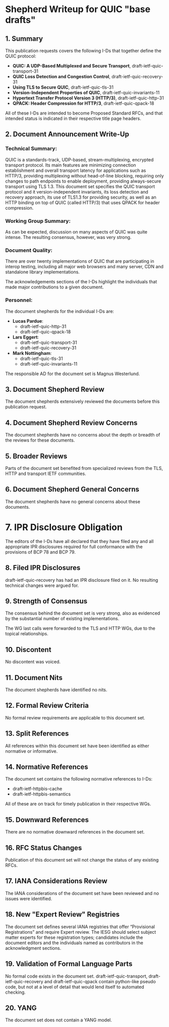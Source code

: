 # Shepherd Writeup for QUIC "base drafts"

## 1. Summary
<!--
(1) What type of RFC is being requested (BCP, Proposed Standard, Internet
Standard, Informational, Experimental, or Historic)? Why is this the proper type
of RFC? Is this type of RFC indicated in the title page header?
-->

This publication requests covers the following I-Ds that together define the
QUIC protocol:

* **QUIC: A UDP-Based Multiplexed and Secure Transport**,
  draft-ietf-quic-transport-31
* **QUIC Loss Detection and Congestion Control**, draft-ietf-quic-recovery-31
* **Using TLS to Secure QUIC**, draft-ietf-quic-tls-31
* **Version-Independent Properties of QUIC**, draft-ietf-quic-invariants-11
* **Hypertext Transfer Protocol Version 3 (HTTP/3)**, draft-ietf-quic-http-31
* **QPACK: Header Compression for HTTP/3**, draft-ietf-quic-qpack-18

All of these I-Ds are intended to become Proposed Standard RFCs, and that
intended status is indicated in their respective title page headers.


## 2. Document Announcement Write-Up
<!--
(2) The IESG approval announcement includes a Document Announcement Write-Up.
Please provide such a Document Announcement Write-Up. Recent examples can be
found in the "Action" announcements for approved documents. The approval
announcement contains the following sections:
-->


### Technical Summary:
<!--
Relevant content can frequently be found in the abstract and/or introduction of
the document. If not, this may be an indication that there are deficiencies in
the abstract or introduction.
-->

QUIC is a standards-track, UDP-based, stream-multiplexing, encrypted transport
protocol. Its main features are minimizing connection establishment and overall
transport latency for applications such as HTTP/3, providing multiplexing
without head-of-line blocking, requiring only changes to path endpoints to
enable deployment, providing always-secure transport using TLS 1.3. This
document set specifies the QUIC transport protocol and it version-independent
invariants, its loss detection and recovery approach, its use of TLS1.3 for
providing security, as well as an HTTP binding on top of QUIC (called HTTP/3)
that uses QPACK for header compression.


### Working Group Summary:
<!--
Was there anything in WG process that is worth noting? For example, was there
controversy about particular points or were there decisions where the consensus
was particularly rough?
-->

As can be expected, discussion on many aspects of QUIC was quite intense. The
resulting consensus, however, was very strong.


### Document Quality:
<!--
Are there existing implementations of the protocol? Have a significant number of
vendors indicated their plan to implement the specification? Are there any
reviewers that merit special mention as having done a thorough review, e.g., one
that resulted in important changes or a conclusion that the document had no
substantive issues? If there was a MIB Doctor, YANG Doctor, Media Type or other
expert review, what was its course (briefly)? In the case of a Media Type
review, on what date was the request posted?
-->

There are over twenty implementations of QUIC that are participating in interop
testing, including all major web browsers and many server, CDN and standalone
library implementations.

The acknowledgements sections of the I-Ds highlight the individuals that made
major contributions to a given document.


### Personnel:
<!-- Who is the Document Shepherd? Who is the Responsible Area Director? -->

The document shepherds for the individual I-Ds are:

* **Lucas Pardue**:
  * draft-ietf-quic-http-31
  * draft-ietf-quic-qpack-18
* **Lars Eggert**:
  * draft-ietf-quic-transport-31
  * draft-ietf-quic-recovery-31
* **Mark Nottingham**:
  * draft-ietf-quic-tls-31
  * draft-ietf-quic-invariants-11

The responsible AD for the document set is Magnus Westerlund.


## 3. Document Shepherd Review
<!--
(3) Briefly describe the review of this document that was performed by the
Document Shepherd. If this version of the document is not ready for publication,
please explain why the document is being forwarded to the IESG.
-->

The document shepherds extensively reviewed the documents before this
publication request.


## 4. Document Shepherd Review Concerns
<!--
(4) Does the document Shepherd have any concerns about the depth or breadth of
the reviews that have been performed?
-->

The document shepherds have no concerns about the depth or breadth of the
reviews for these documents.


## 5. Broader Reviews
<!--
(5) Do portions of the document need review from a particular or from broader
perspective, e.g., security, operational complexity, AAA, DNS, DHCP, XML, or
internationalization? If so, describe the review that took place.
-->

Parts of the document set benefited from specialized reviews from the TLS, HTTP
and transport IETF communities.


## 6. Document Shepherd General Concerns
<!--
(6) Describe any specific concerns or issues that the Document Shepherd has with
this document that the Responsible Area Director and/or the IESG should be aware
of? For example, perhaps he or she is uncomfortable with certain parts of the
document, or has concerns whether there really is a need for it. In any event,
if the WG has discussed those issues and has indicated that it still wishes to
advance the document, detail those concerns here.
-->

The document shepherds have no general concerns about these documents.


# 7. IPR Disclosure Obligation
<!--
(7) Has each author confirmed that any and all appropriate IPR disclosures
required for full conformance with the provisions of BCP 78 and BCP 79 have
already been filed. If not, explain why?
-->

The editors of the I-Ds have all declared that they have filed any and all
appropriate IPR disclosures required for full conformance with the provisions of
BCP 78 and BCP 79.


## 8. Filed IPR Disclosures
<!--
(8) Has an IPR disclosure been filed that references this document? If so,
summarize any WG discussion and conclusion regarding the IPR disclosures.
-->

draft-ietf-quic-recovery has had an IPR disclosure filed on it. No resulting
technical changes were argued for.


## 9. Strength of Consensus
<!--
(9) How solid is the WG consensus behind this document? Does it represent the
strong concurrence of a few individuals, with others being silent, or does the
WG as a whole understand and agree with it?
-->

The consensus behind the document set is very strong, also as evidenced by the
substantial number of existing implementations.

The WG last calls were forwarded to the TLS and HTTP WGs, due to the topical
relationships.


## 10. Discontent
<!--
(10) Has anyone threatened an appeal or otherwise indicated extreme discontent?
If so, please summarise the areas of conflict in separate email messages to the
Responsible Area Director. (It should be in a separate email because this
questionnaire is publicly available.)
-->

No discontent was voiced.


## 11. Document Nits
<!--
(11) Identify any ID nits the Document Shepherd has found in this document. (See
http://www.ietf.org/tools/idnits/ and the Internet-Drafts Checklist).
Boilerplate checks are not enough; this check needs to be thorough.
-->

The document shepherds have identified no nits.


## 12. Formal Review Criteria
<!--
(12) Describe how the document meets any required formal review criteria, such
as the MIB Doctor, YANG Doctor, media type, and URI type reviews.
-->

No formal review requirements are applicable to this document set.


## 13. Split References
<!--
(13) Have all references within this document been identified as either
normative or informative?
-->

All references within this document set have been identified as either normative
or informative.


## 14. Normative References
<!--
(14) Are there normative references to documents that are not ready for
advancement or are otherwise in an unclear state? If such normative references
exist, what is the plan for their completion?
-->

The document set contains the following normative references to I-Ds:

* draft-ietf-httpbis-cache
* draft-ietf-httpbis-semantics

All of these are on track for timely publication in their respective WGs.


## 15. Downward References
<!--
(15) Are there downward normative references references (see RFC 3967)? If so,
list these downward references to support the Area Director in the Last Call
procedure.
-->

There are no normative downward references in the document set.


## 16. RFC Status Changes
<!--
(16) Will publication of this document change the status of any existing RFCs?
Are those RFCs listed on the title page header, listed in the abstract, and
discussed in the introduction? If the RFCs are not listed in the Abstract and
Introduction, explain why, and point to the part of the document where the
relationship of this document to the other RFCs is discussed. If this
information is not in the document, explain why the WG considers it unnecessary.
-->

Publication of this document set will not change the status of any existing
RFCs.


## 17. IANA Considerations Review
<!--
(17) Describe the Document Shepherd's review of the IANA considerations section,
especially with regard to its consistency with the body of the document. Confirm
that all protocol extensions that the document makes are associated with the
appropriate reservations in IANA registries. Confirm that any referenced IANA
registries have been clearly identified. Confirm that newly created IANA
registries include a detailed specification of the initial contents for the
registry, that allocations procedures for future registrations are defined, and
a reasonable name for the new registry has been suggested (see RFC 8126).
-->

The IANA considerations of the document set have been reviewed and no issues
were identified.


## 18. New "Expert Review" Registries
<!--
(18) List any new IANA registries that require Expert Review for future
allocations. Provide any public guidance that the IESG would find useful in
selecting the IANA Experts for these new registries.
-->

The document set defines several IANA registries that offer “Provisional
Registrations” and require Expert review. The IESG should select subject matter
experts for these registration types; candidates include the document editors
and the individuals named as contributors in the acknowledgment sections.


## 19. Validation of Formal Language Parts
<!--
(19) Describe reviews and automated checks performed by the Document Shepherd to
validate sections of the document written in a formal language, such as XML
code, BNF rules, MIB definitions, YANG modules, etc.
-->

No formal code exists in the document set. draft-ietf-quic-transport,
draft-ietf-quic-recovery and draft-ietf-quic-qpack contain python-like pseudo
code, but not at a level of detail that would lend itself to automated checking.


## 20. YANG
<!--
(20) If the document contains a YANG module, has the module been checked with
any of the recommended validation tools
(https://trac.ietf.org/trac/ops/wiki/yang-review-tools) for syntax and
formatting validation? If there are any resulting errors or warnings, what is
the justification for not fixing them at this time? Does the YANG module comply
with the Network Management Datastore Architecture (NMDA) as specified in
RFC8342?
-->

The document set does not contain a YANG model.
